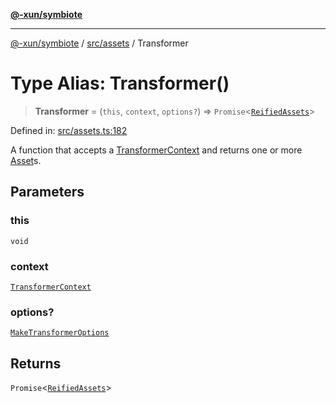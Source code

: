 [**@-xun/symbiote**](../../../README.md)

***

[@-xun/symbiote](../../../README.md) / [src/assets](../README.md) / Transformer

# Type Alias: Transformer()

> **Transformer** = (`this`, `context`, `options?`) => `Promise`\<[`ReifiedAssets`](ReifiedAssets.md)\>

Defined in: [src/assets.ts:182](https://github.com/Xunnamius/symbiote/blob/49b68300bfb7b09f7c437e515711c99015f99f81/src/assets.ts#L182)

A function that accepts a [TransformerContext](TransformerContext.md) and returns one or more
[Asset](Asset.md)s.

## Parameters

### this

`void`

### context

[`TransformerContext`](TransformerContext.md)

### options?

[`MakeTransformerOptions`](MakeTransformerOptions.md)

## Returns

`Promise`\<[`ReifiedAssets`](ReifiedAssets.md)\>
